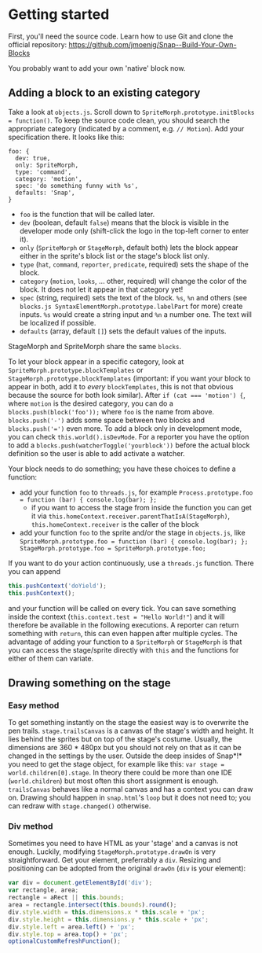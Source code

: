 Getting started
===============

First, you'll need the source code. Learn how to use Git and clone the official repository: https://github.com/jmoenig/Snap--Build-Your-Own-Blocks

You probably want to add your own 'native' block now.

Adding a block to an existing category
--------------------------------------

Take a look at `objects.js`. Scroll down to `SpriteMorph.prototype.initBlocks = function()`. To keep the source code clean, you should search the appropriate category (indicated by a comment, e.g. `// Motion`). Add your specification there. It looks like this:
```
foo: {
  dev: true,
  only: SpriteMorph,
  type: 'command',
  category: 'motion',
  spec: 'do something funny with %s',
  defaults: 'Snap',
}
```
* `foo` is the function that will be called later.
* `dev` (boolean, default `false`) means that the block is visible in the developer mode only (shift-click the logo in the top-left corner to enter it).
* `only` (`SpriteMorph` or `StageMorph`, default both) lets the block appear either in the sprite's block list or the stage's block list only.
* `type` (`hat`, `command`, `reporter`, `predicate`, required) sets the shape of the block.
* `category` (`motion`, `looks`, ... other, required) will change the color of the block. It does not let it appear in that category yet!
* `spec` (string, required) sets the text of the block. `%s`, `%n` and others (see `blocks.js SyntaxElementMorph.prototype.labelPart` for more) create inputs. `%s` would create a string input and `%n` a number one. The text will be localized if possible.
* `defaults` (array, default `[]`) sets the default values of the inputs.

StageMorph and SpriteMorph share the same `blocks`.

To let your block appear in a specific category, look at `SpriteMorph.prototype.blockTemplates` or `StageMorph.prototype.blockTemplates` (important: if you want your block to appear in both, add it to *every* `blockTemplates`, this is not that obvious because the source for both look similar). After `if (cat === 'motion') {`, where `motion` is the desired category, you can do a `blocks.push(block('foo'));` where `foo` is the name from above. `blocks.push('-')` adds some space between two blocks and `blocks.push('=')` even more. To add a block only in development mode, you can check `this.world().isDevMode`. For a reporter you have the option to add a `blocks.push(watcherToggle('yourblock'))` before the actual block definition so the user is able to add activate a watcher.

Your block needs to do something; you have these choices to define a function:
* add your function `foo` to `threads.js`, for example `Process.prototype.foo = function (bar) { console.log(bar); };`
  * if you want to access the stage from inside the function you can get it via `this.homeContext.receiver.parentThatIsA(StageMorph)`, `this.homeContext.receiver` is the caller of the block
* add your function `foo` to the sprite and/or the stage in `objects.js`, like `SpriteMorph.prototype.foo = function (bar) { console.log(bar); }; StageMorph.prototype.foo = SpriteMorph.prototype.foo;`

If you want to do your action continuously, use a `threads.js` function. There you can append
```javascript
this.pushContext('doYield');
this.pushContext();
```
and your function will be called on every tick. You can save something inside the context (`this.context.test = "Hello World!"`) and it will therefore be available in the following executions. A reporter can return something with `return`, this can even happen after multiple cycles.
The advantage of adding your function to a `SpriteMorph` or `StageMorph` is that you can access the stage/sprite directly with `this` and the functions for either of them can variate.

Drawing something on the stage
------------------------------

### Easy method
To get something instantly on the stage the easiest way is to overwrite the pen trails. `stage.trailsCanvas` is a canvas of the stage's width and height. It lies behind the sprites but on top of the stage's costume. Usually, the dimensions are 360 * 480px but you should not rely on that as it can be changed in the settings by the user.
Outside the deep insides of Snap*!* you need to get the stage object, for example like this: `var stage = world.children[0].stage`. In theory there could be more than one IDE (`world.children`) but most often this short assignment is enough. `trailsCanvas` behaves like a normal canvas and has a context you can draw on. Drawing should happen in `snap.html`'s `loop` but it does not need to; you can redraw with `stage.changed()` otherwise.

### Div method
Sometimes you need to have HTML as your 'stage' and a canvas is not enough. Luckily, modifying `StageMorph.prototype.drawOn` is very straightforward.
Get your element, preferrably a `div`. Resizing and positioning can be adopted from the original `drawOn` (`div` is your element):
```javascript
var div = document.getElementById('div');
var rectangle, area;
rectangle = aRect || this.bounds;
area = rectangle.intersect(this.bounds).round();
div.style.width = this.dimensions.x * this.scale + 'px';
div.style.height = this.dimensions.y * this.scale + 'px';
div.style.left = area.left() + 'px';
div.style.top = area.top() + 'px';
optionalCustomRefreshFunction();
```
